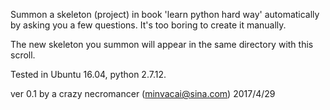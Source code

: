 Summon a skeleton (project) in book 'learn python hard way' automatically by asking you a few questions. It's too boring to create it manually.

The new skeleton you summon will appear in the same directory with this scroll.

Tested in Ubuntu 16.04, python 2.7.12.

ver 0.1 by a crazy necromancer (minvacai@sina.com)
2017/4/29

